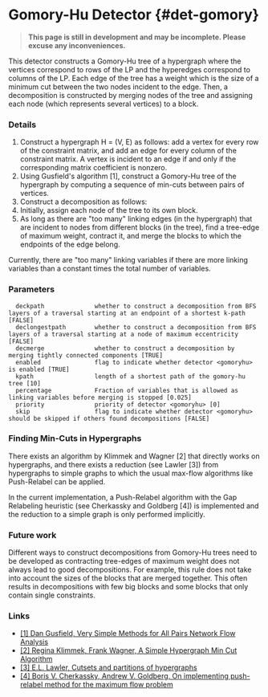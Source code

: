 # Gomory-Hu Detector {#det-gomory}
> **This page is still in development and may be incomplete. Please excuse any inconveniences.**

This detector constructs a Gomory-Hu tree of a hypergraph where the vertices correspond to rows of the LP and the hyperedges correspond to columns of the LP. Each edge of the tree has a weight which is the size of a minimum cut between the two nodes incident to the edge. Then, a decomposition is constructed by merging nodes of the tree and assigning each node (which represents several vertices) to a block.

### Details
1. Construct a hypergraph H = (V, E) as follows: add a vertex for every row of the constraint matrix, and add an edge for every column of the constraint matrix. A vertex is incident to an edge if and only if the corresponding matrix coefficient is nonzero.
2. Using Gusfield's algorithm [1], construct a Gomory-Hu tree of the hypergraph by computing a sequence of min-cuts between pairs of vertices.
3. Construct a decomposition as follows:
  1. Initially, assign each node of the tree to its own block.
  2. As long as there are "too many" linking edges (in the hypergraph) that are incident to nodes from different blocks (in the tree), find a tree-edge of maximum weight, contract it, and merge the blocks to which the endpoints of the edge belong.

Currently, there are "too many" linking variables if there are more linking variables than a constant times the total number of variables.

### Parameters
```
  deckpath              whether to construct a decomposition from BFS layers of a traversal starting at an endpoint of a shortest k-path [FALSE]
  declongestpath        whether to construct a decomposition from BFS layers of a traversal starting at a node of maximum eccentricity [FALSE]
  decmerge              whether to construct a decomposition by merging tightly connected components [TRUE]
  enabled               flag to indicate whether detector <gomoryhu> is enabled [TRUE]
  kpath                 length of a shortest path of the gomory-hu tree [10]
  percentage            Fraction of variables that is allowed as linking variables before merging is stopped [0.025]
  priority              priority of detector <gomoryhu> [0]
  skip                  flag to indicate whether detector <gomoryhu> should be skipped if others found decompositions [FALSE]
```
### Finding Min-Cuts in Hypergraphs
There exists an algorithm by Klimmek and Wagner [2] that directly works on hypergraphs, and there exists a reduction (see Lawler [3]) from hypergraphs to simple graphs to which the usual max-flow algorithms like Push-Relabel can be applied.

In the current implementation, a Push-Relabel algorithm with the Gap Relabeling heuristic (see Cherkassky and Goldberg [4]) is implemented and the reduction to a simple graph is only performed implicitly.

### Future work
Different ways to construct decompositions from Gomory-Hu trees need to be developed as contracting tree-edges of maximum weight does not always lead to good decompositions. For example, this rule does not take into account the sizes of the blocks that are merged together. This often results in decompositions with few big blocks and some blocks that only contain single constraints.

### Links
* [[1] Dan Gusfield, Very Simple Methods for All Pairs Network Flow Analysis](http://epubs.siam.org/doi/abs/10.1137/0219009)
* [[2] Regina Klimmek, Frank Wagner, A Simple Hypergraph Min Cut Algorithm](http://citeseerx.ist.psu.edu/viewdoc/summary?doi=10.1.1.31.4535)
* [[3] E.L. Lawler, Cutsets and partitions of hypergraphs](http://onlinelibrary.wiley.com/doi/10.1002/net.3230030306/abstract)
* [[4] Boris V. Cherkassky, Andrew V. Goldberg, On implementing push-relabel method for the maximum flow problem](http://link.springer.com/chapter/10.1007%2F3-540-59408-6_49)
